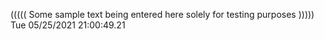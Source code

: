 ((((( Some sample text being entered here solely for testing purposes ))))) Tue 05/25/2021 21:00:49.21
